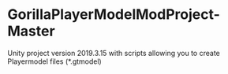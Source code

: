 # GorillaPlayerModelModProject-Master
Unity project version 2019.3.15 with scripts allowing you to create Playermodel files (*.gtmodel)
